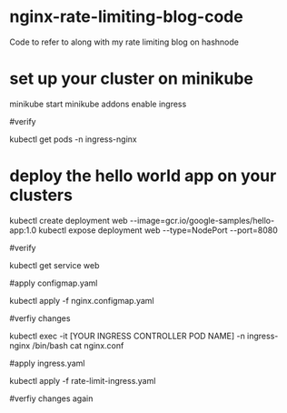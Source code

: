# nginx-rate-limiting-blog-code
Code to refer to along with my rate limiting blog on hashnode
# set up your cluster on minikube

minikube start
minikube addons enable ingress

#verify

kubectl get pods -n ingress-nginx


# deploy the hello world app on your clusters

kubectl create deployment web --image=gcr.io/google-samples/hello-app:1.0
kubectl expose deployment web --type=NodePort --port=8080

#verify

kubectl get service web

#apply configmap.yaml

kubectl apply -f nginx.configmap.yaml

#verfiy changes

kubectl exec -it [YOUR INGRESS CONTROLLER POD NAME] -n ingress-nginx /bin/bash
cat nginx.conf

#apply ingress.yaml

kubectl apply -f rate-limit-ingress.yaml

#verfiy changes again
